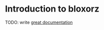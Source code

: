 # Introduction to bloxorz

TODO: write [great documentation](http://jacobian.org/writing/what-to-write/)
